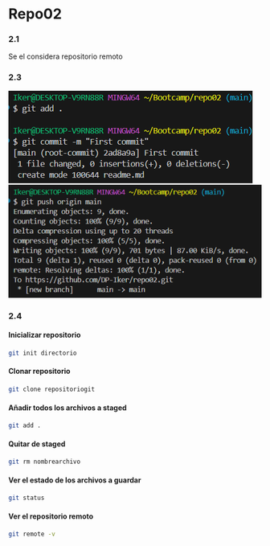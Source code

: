 # Repo02

### 2.1  
Se el considera repositorio remoto  

### 2.3
![](img/1.PNG)  
![](img/2.PNG)

### 2.4
#### Inicializar repositorio
```bash
git init directorio
``` 
#### Clonar repositorio
```bash
git clone repositoriogit
```

#### Añadir todos los archivos a staged
```bash
git add .
```

#### Quitar de staged
```bash
git rm nombrearchivo
```

#### Ver el estado de los archivos a guardar
```bash
git status
```

#### Ver el repositorio remoto
```bash
git remote -v
```